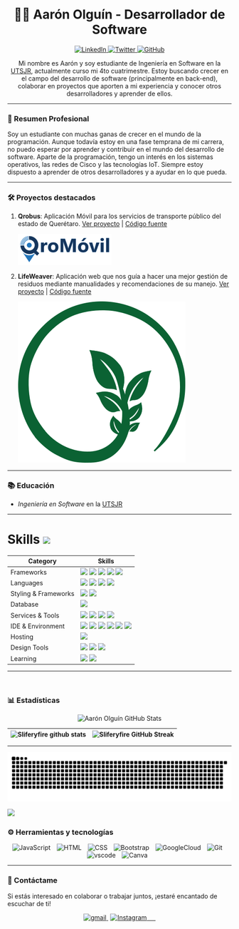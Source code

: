 <h1 align="center">👨‍💻 Aarón Olguín - Desarrollador de Software</h1>

<p align="center">
  <a href="https://www.linkedin.com/in/tu-linkedin">
    <img src="https://img.shields.io/badge/LinkedIn-Connect-blue" alt="LinkedIn">
  </a>
  <a href="https://twitter.com/tu-twitter">
    <img src="https://img.shields.io/badge/Twitter-Follow-1DA1F2" alt="Twitter">
  </a>
  <a href="https://github.com/Sliferyfire">
    <img src="https://img.shields.io/badge/GitHub-Follow-181717" alt="GitHub">
  </a>
</p>

<p align="center">
  Mi nombre es Aarón y soy estudiante de Ingeniería en Software en la <a href="https://www.utsjr.edu.mx/">UTSJR</a>, actualmente curso mi 4to cuatrimestre. Estoy buscando crecer en el campo del desarrollo de software (principalmente en back-end), colaborar en proyectos que aporten a mi experiencia y conocer otros desarrolladores y aprender de ellos.
</p>

---


### 📘 Resumen Profesional

Soy un estudiante con muchas ganas de crecer en el mundo de la programación. Aunque todavía estoy en una fase temprana de mi carrera, no puedo esperar por aprender y contribuir en el mundo del desarrollo de software. Aparte de la programación, tengo un interés en los sistemas operativos, las redes de Cisco y las tecnologías IoT. Siempre estoy dispuesto a aprender de otros desarrolladores y a ayudar en lo que pueda.

---


### 🛠 Proyectos destacados

1. **Qrobus**: Aplicación Móvil para los servicios de transporte público del estado de Querétaro. [Ver proyecto](qromovil.onrender.com) | [Código fuente](https://github.com/victoMR/QroMovil)

   ![Qrobus](https://github.com/victoMR/QroMovil/blob/main/public/img/logoCom_1.png)

2. **LifeWeaver**: Aplicación web que nos guía a hacer una mejor gestión de residuos mediante manualidades y recomendaciones de su manejo. [Ver proyecto](https://lifeweaver.onrender.com) | [Código fuente](https://github.com/Sliferyfire/lifeWeaver)

   ![LifeWeaver](https://github.com/Sliferyfire/lifeWeaver/blob/main/public/assets/logo%20LW.png)

---


### 📚 Educación

- *Ingeniería en Software* en la <a href="https://www.utsjr.edu.mx/">UTSJR</a>

---


# Skills <img src='https://user-images.githubusercontent.com/74038190/206662607-d9e7591e-bbf9-42f9-9386-29efc927bc16.gif' width="40"> 

| Category        | Skills        |
|-----------------|---------------|
| Frameworks| <img src="https://img.shields.io/badge/next.js-000000?style=for-the-badge&logo=nextdotjs&logoColor=white"/> <img src="https://img.shields.io/badge/React-20232A?style=for-the-badge&logo=react&logoColor=61DAFB"/> <img src="https://img.shields.io/badge/Express.js-000000?style=for-the-badge&logo=express&logoColor=white"/> <img src="https://img.shields.io/badge/Node.js-339933?style=for-the-badge&logo=node.js&logoColor=white"/> <img src="https://img.shields.io/badge/Prisma-46E3B7?style=for-the-badge&logo=prisma&logoColor=white"/> |
| Languages       | <img src="https://img.shields.io/badge/JavaScript-323330?style=for-the-badge&logo=javascript&logoColor=F7DF1E"/> <img src="https://img.shields.io/badge/C%2B%2B-00599C?style=for-the-badge&logo=c%2B%2B&logoColor=white"/> <img src="https://img.shields.io/badge/HTML5-E34F26?style=for-the-badge&logo=html5&logoColor=white" /> <img src="https://img.shields.io/badge/kotlin-%237F52FF.svg?style=for-the-badge&logo=kotlin&logoColor=white"/> |
| Styling & Frameworks | <img src="https://img.shields.io/badge/CSS3-1572B6?style=for-the-badge&logo=css3&logoColor=white" />   <img src="https://img.shields.io/badge/Bootstrap-563D7C?style=for-the-badge&logo=bootstrap&logoColor=white" />  |
| Database |  <img src="https://img.shields.io/badge/MySQL-005C84?style=for-the-badge&logo=mysql&logoColor=white"/> |
| Services & Tools| <a href="https://github.com/Anmol-Baranwal"><img src="https://img.shields.io/badge/GitHub-000000?style=for-the-badge&logo=github&logoColor=white"/></a> <img src="https://img.shields.io/badge/GIT-E44C30?style=for-the-badge&logo=git&logoColor=white"/> <img src="https://img.shields.io/badge/firebase-ffca28?style=for-the-badge&logo=firebase&logoColor=black"/> <img src="https://img.shields.io/badge/Planetscale-9B9B9B?style=for-the-badge&logo=planetscale&logoColor=white"/> |
| IDE & Environment | <img src="https://img.shields.io/badge/VSCode-0078D4?style=for-the-badge&logo=visual%20studio%20code&logoColor=white" /> <img src="https://img.shields.io/badge/Visual%20Studio-5C2D91?style=for-the-badge&logo=visual%20studio&logoColor=white"/> <img src="https://img.shields.io/badge/Google_chrome-4285F4?style=for-the-badge&logo=Google-chrome&logoColor=white" /> <img src="https://img.shields.io/badge/Qt-%23217346.svg?style=for-the-badge&logo=Qt&logoColor=white"/> <img src="https://img.shields.io/badge/Android%20Studio-3DDC84?style=for-the-badge&logo=androidstudio&logoColor=white" /> <img src="https://img.shields.io/badge/Arduino%20IDE-00979D?style=for-the-badge&logo=arduino&logoColor=white" /> |
| Hosting         | <img src="https://img.shields.io/badge/Render-46E3B7?style=for-the-badge&logo=render&logoColor=white"/> |
| Design Tools    | <img src="https://img.shields.io/badge/Adobe%20XD-470137?style=for-the-badge&logo=Adobe%20XD&logoColor=#FF61F6"/> <img src="https://img.shields.io/badge/Figma-F24E1E?style=for-the-badge&logo=figma&logoColor=white"/> <img src="https://img.shields.io/badge/Inkscape-000000?style=for-the-badge&logo=inkscape&logoColor=white" /> |
| Learning | <img src="https://img.shields.io/badge/Python-3776AB?style=for-the-badge&logo=python&logoColor=white" /> <img src="https://img.shields.io/badge/Data%20Science-000000?style=for-the-badge&logo=data&logoColor=white" /> |

  
---

<br>




### 📊 Estadísticas

<div align="center">
  <img src="https://github-readme-stats.vercel.app/api?username=Sliferyfire&hide=stars&count_private=true&show_icons=true&theme=algolia&border_radius=20" alt="Aarón Olguín GitHub Stats" />
</div>


<!--- ------------------------------------------------------------------------------------------------------------------------------------------------------ -->
<!--- -- GitHub Stats ------------------------------------------------------------------------------------------------------------------------------------ -->
<!--- ------------------------------------------------------------------------------------------------------------------------------------------------------ -->

| ![Sliferyfire github stats](https://github-readme-stats.vercel.app/api?username=Sliferyfire\&rank_icon=percentile&show_icons=true&theme=tokyonight&show=reviews&bg_color=fff&title_color=0a1931&icon_color=0a1931&text_color=0A0209&border_color=0A0209&border_radius=8) | ![Sliferyfire GitHub Streak](https://github-readme-streak-stats.herokuapp.com/?user=Sliferyfire&theme=tokyonight&theme=icegray&border_radius=8) |
| -- | -- |

<hr>

<!--- ------------------------------------------------------------------------------------------------------------------------------------------------------ -->
<!--- -- Snake Contribution Graph -------------------------------------------------------------------------------------------------------------------------- -->
<!--- ------------------------------------------------------------------------------------------------------------------------------------------------------ -->

![Snake animation Contribution Graph](https://raw.githubusercontent.com/Anmol-Baranwal/Anmol-Baranwal/output/github-contribution-grid-snake-dark.svg)

<img src="https://www.animatedimages.org/data/media/562/animated-line-image-0184.gif" width="1920" />



### ⚙ Herramientas y tecnologías

<div align="center">
  <img alt="JavaScript" height="50px" style="padding-right:10px;" src="https://cdn.jsdelivr.net/gh/devicons/devicon/icons/javascript/javascript-plain.svg"/>
  <img alt="HTML" height="50px" style="padding-right:10px;" src="https://cdn.jsdelivr.net/gh/devicons/devicon/icons/html5/html5-original.svg"/>
  <img alt="CSS" height="50px" style="padding-right:10px;" src="https://cdn.jsdelivr.net/gh/devicons/devicon/icons/css3/css3-original.svg"/>
  <img alt="Bootstrap" height="50px" style="padding-right:10px;" src="https://cdn.jsdelivr.net/gh/devicons/devicon/icons/bootstrap/bootstrap-original.svg"/>
  <img alt="GoogleCloud" height="50px" style="padding-right:10px;" src="https://cdn.jsdelivr.net/gh/devicons/devicon/icons/googlecloud/googlecloud-original.svg"/>
  <img alt="Git" height="50px" style="padding-right:10px;" src="https://cdn.jsdelivr.net/gh/devicons/devicon/icons/git/git-original.svg"/>
  <img alt="vscode" height="50px" style="padding-right:10px;" src="https://cdn.jsdelivr.net/gh/devicons/devicon/icons/vscode/vscode-original.svg"/>
  <img alt="Canva" height="50px" style="padding-right:10px;" src="https://cdn.jsdelivr.net/gh/devicons/devicon/icons/canva/canva-original.svg"/>
</div>

---


### 💌 Contáctame

Si estás interesado en colaborar o trabajar juntos, ¡estaré encantado de escuchar de ti!

<div align="center">
    <a href="mailto:davidop.ti22@utsjr.edu.mx" style="margin-right: 5px;">
        <img src="https://user-images.githubusercontent.com/78341798/194531383-ddb2b774-5bb9-491c-b601-4a4a7d9792fb.svg" alt="gmail" width="50px" />
    </a>
    <a href="https://www.instagram.com/aarondavidolguin/" target='_blank'>
        <img src="https://cdn2.iconfinder.com/data/icons/social-media-2285/512/1_Instagram_colored_svg_1-512.png" alt="Instagram" width="50px" />
    </a>
</div

  ---
